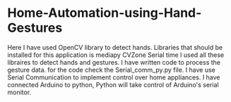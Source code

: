 # Home-Automation-using-Hand-Gestures

Here I have used OpenCV library to detect hands.
Libraries that should be installed for this application is 
  mediapy
  CVZone
  Serial
  time
I used all these libraires to detect hands and gestures.  I have written code to 
process the gesture data. for the code check the Serial_comm_py.py file. 
I have use Serial Communication to implement control over home appliances.
I have connected Arduino to python, Python will take control of Arduino's serial monitor.
